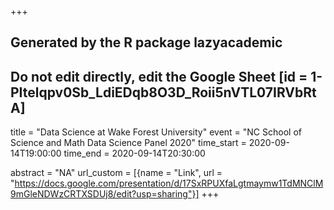 +++
## Generated by the R package lazyacademic
## Do not edit directly, edit the Google Sheet [id = 1-PItelqpv0Sb_LdiEDqb8O3D_Roii5nVTL07IRVbRtA]
title = "Data Science at Wake Forest University"
event = "NC School of Science and Math Data Science Panel 2020"
time_start = 2020-09-14T19:00:00
time_end = 2020-09-14T20:30:00

abstract = "NA"
url_custom = [{name = "Link", url = "https://docs.google.com/presentation/d/17SxRPUXfaLgtmaymw1TdMNClM9mGleNDWzCRTXSDUj8/edit?usp=sharing"}]
+++

